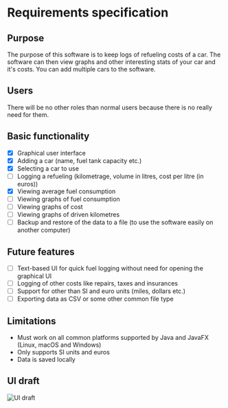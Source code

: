 # Requirements specification

## Purpose
The purpose of this software is to keep logs of refueling costs of a car.
The software can then view graphs and other interesting stats of your car
and it's costs. You can add multiple cars to the software. 

## Users
There will be no other roles than normal users because there is no really
need for them.

## Basic functionality
- [x] Graphical user interface
- [x] Adding a car (name, fuel tank capacity etc.)
- [x] Selecting a car to use
- [ ] Logging a refueling (kilometrage, volume in litres, cost per litre (in euros))
- [x] Viewing average fuel consumption
- [ ] Viewing graphs of fuel consumption
- [ ] Viewing graphs of cost
- [ ] Viewing graphs of driven kilometres
- [ ] Backup and restore of the data to a file (to use the software easily on
  another computer)

## Future features
- [ ] Text-based UI for quick fuel logging without need for opening the
   graphical UI
- [ ] Logging of other costs like repairs, taxes and insurances
- [ ] Support for other than SI and euro units (miles, dollars etc.)
- [ ] Exporting data as CSV or some other common file type

## Limitations
* Must work on all common platforms supported by Java and JavaFX
(Linux, macOS and Windows)
* Only supports SI units and euros
* Data is saved locally

## UI draft
![UI draft](https://raw.githubusercontent.com/Lukxsx/ot-harjoitustyo/master/fuel-logger/documentation/ui%20draft.jpg)
